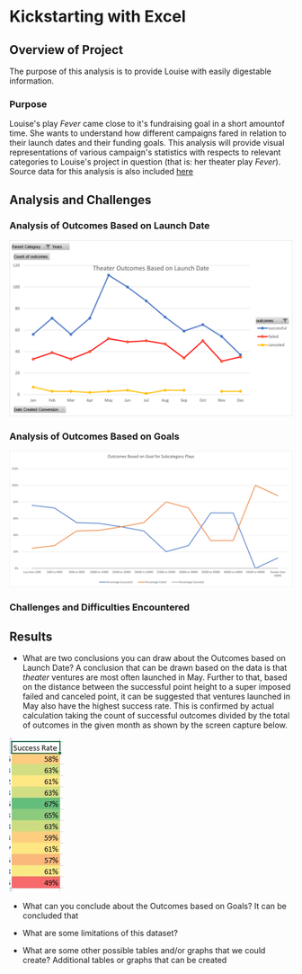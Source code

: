 # Kickstarting with Excel

## Overview of Project

The purpose of this analysis is to provide Louise with easily digestable information.

### Purpose

Louise's play *Fever* came close to it's fundraising goal in a short amountof time. She wants to understand how different campaigns fared in relation to their launch dates and their funding goals. This analysis will provide visual representations of various campaign's statistics with respects to relevant categories to Louise's project in question (that is: her theater play *Fever*). Source data for this analysis is also included [here](/Kickstarter_Challenge.xlsx)


## Analysis and Challenges

### Analysis of Outcomes Based on Launch Date
![Theater_Outcomes_vs_Launch](/resources/Theater_Outcomes_vs_Launch.png)

### Analysis of Outcomes Based on Goals
![Outcomes_vs_Goals](/resources/Outcomes_vs_Goals.png)

### Challenges and Difficulties Encountered

## Results

- What are two conclusions you can draw about the Outcomes based on Launch Date?
A conclusion that can be drawn based on the data is that *theater* ventures are most often launched in May. Further to that, based on the distance between the successful point height to a super imposed failed and canceled point, it can be suggested that ventures launched in May also have the highest success rate. This is confirmed by actual calculation taking the count of successful outcomes divided by the total of outcomes in the given month as shown by the screen capture below.

![Success_rate_of_theater_vs_launch_month](/resources/Success_rate_of_theater_vs_launch_month.png)


- What can you conclude about the Outcomes based on Goals?
It can be concluded that 

- What are some limitations of this dataset?


- What are some other possible tables and/or graphs that we could create?
Additional tables or graphs that can be created 
